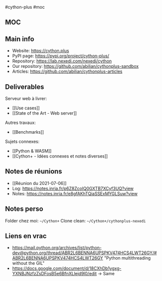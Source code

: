 #cython-plus #moc

## MOC

## Main info
- Website: <https://cython.plus>
- PyPI page: <https://pypi.org/project/cython-plus/>
- Repository: <https://lab.nexedi.com/nexedi/cython>
- Our repository: <https://github.com/abilian/cythonplus-sandbox>
- Articles: <https://github.com/abilian/cythonplus-articles>


## Deliverables
Serveur web à livrer:
- [[Use cases]]
- [[State of the Art - Web server]]

Autres travaux:
- [[Benchmarks]]

Sujets connexes:
- [[Python & WASM]]
- [[Cython+ - Idées connexes et notes diverses]]

## Notes de réunions
- [[Réunion du 2021-07-06]]
- Log: https://notes.inria.fr/p6Z8ZcoIQ0GXTB7XCyf3UQ?view
- Notes: https://notes.inria.fr/e8gfAKhTQiaSSExMYGLSuw?view

## Notes perso
Folder chez moi: `~/Cython+`
Clone clean: `~/Cython+/cythonplus-nexedi`

## Liens en vrac
- https://mail.python.org/archives/list/python-dev@python.org/thread/ABR2L6BENNA6UPSPKV474HCS4LWT26GY/#ABR2L6BENNA6UPSPKV474HCS4LWT26GY "Python multithreading without the GIL"
- https://docs.google.com/document/d/18CXhDb1ygxg-YXNBJNzfzZsDFosB5e6BfnXLlejd9l0/edit -> Same
